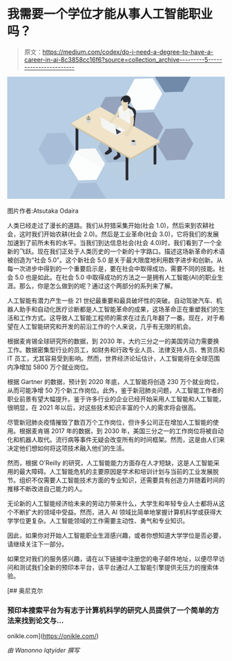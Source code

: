 # 我需要一个学位才能从事人工智能职业吗？

> 原文：<https://medium.com/codex/do-i-need-a-degree-to-have-a-career-in-ai-8c3858cc16f6?source=collection_archive---------5----------------------->

![](img/5ea699ff059cbc1435d33235c9cd215a.png)

图片作者:Atsutaka Odaira

人类已经走过了漫长的道路。我们从狩猎采集开始(社会 1.0)，然后来到农耕社会，这时我们开始农耕(社会 2.0)。然后是工业革命(社会 3.0)，它将我们的发展加速到了前所未有的水平。当我们到达信息社会(社会 4.0)时，我们看到了一个全新的飞跃。现在我们正处于人类历史的一个新的十字路口。描述这场新革命的术语被创造为“社会 5.0”。这个新社会 5.0 是关于最大限度地利用数字进步和创新。从每一次进步中得到的一个重要启示是，要在社会中取得成功，需要不同的技能。社会 5.0 也是如此。在社会 5.0 中取得成功的方法之一是拥有人工智能(AI)的职业生涯。那么，你是怎么做到的呢？通过这个两部分的系列来了解。

人工智能有潜力产生一些 21 世纪最重要和最具破坏性的突破。自动驾驶汽车、机器人助手和自动化医疗诊断都是人工智能革命的成果，这场革命正在重塑我们的生活和工作方式。这导致人工智能工程师的需求在过去几年翻了一番。现在，对于希望在人工智能研究和开发的前沿工作的个人来说，几乎有无限的机会。

根据麦肯锡全球研究所的数据，到 2030 年，大约三分之一的美国劳动力需要换工作。数据密集型行业的员工，如财务和行政专业人员、法律支持人员、售货员和 IT 员工，尤其容易受到影响。然而，世界经济论坛估计，人工智能将在全球范围内净增加 5800 万个就业岗位。

根据 Gartner 的数据，预计到 2020 年底，人工智能将创造 230 万个就业岗位，从而可能净增 50 万个新工作岗位。此外，鉴于新冠肺炎问题，人工智能工作者的职业前景有望大幅提升。鉴于许多行业的企业已经开始采用人工智能和人工智能，很明显，在 2021 年以后，对这些技术知识丰富的个人的需求将会很高。

尽管新冠肺炎疫情摧毁了数百万个工作岗位，但许多公司正在增加人工智能的使用。根据麦肯锡 2017 年的数据，到 2030 年，美国三分之一的工作岗位将被自动化和机器人取代。流行病等事件无疑会改变所有的时间框架。然而，这是由人们来决定他们想如何将这项技术融入他们的生活。

然而，根据 O'Reilly 的研究，人工智能能力方面存在人才短缺，这是人工智能采用的最大障碍。人工智能危机的主要原因是学术和培训计划与当前的工业发展脱节。组织不仅需要人工智能技术方面的专业知识，还需要具有创造力并随着时间的推移不断改进自己能力的人。

无论新的人工智能经济给未来的劳动力带来什么，大学生和年轻专业人士都将从这个不断扩大的领域中受益。然而，进入 AI 领域比简单地掌握计算机科学或获得大学学位更复杂。人工智能领域的工作需要主动性、勇气和专业知识。

因此，如果你对开始人工智能职业生涯感兴趣，或者你想知道大学学位是否必要，请继续关注下一部分。

如果您对我们的服务感兴趣，请在以下链接中注册您的电子邮件地址，以便尽早访问和测试我们全新的预印本平台，该平台通过人工智能引擎提供无压力的搜索体验。

[](https://onikle.com/) [## 奥尼克尔

### 预印本搜索平台为有志于计算机科学的研究人员提供了一个简单的方法来找到论文与…

onikle.com](https://onikle.com/) 

*由 Wanonno Iqtyider 撰写*